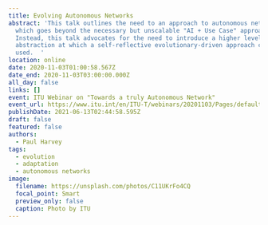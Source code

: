 ```yaml
---
title: Evolving Autonomous Networks
abstract: 'This talk outlines the need to an approach to autonomous networks
  which goes beyond the necessary but unscalable "AI + Use Case" approach.
  Instead, this talk advocates for the need to introduce a higher level of
  abstraction at which a self-reflective evolutionary-driven approach can be
  used.  '
location: online
date: 2020-11-03T01:00:58.567Z
date_end: 2020-11-03T03:00:00.000Z
all_day: false
links: []
event: ITU Webinar on "Towards a truly Autonomous Network"
event_url: https://www.itu.int/en/ITU-T/webinars/20201103/Pages/default.aspx
publishDate: 2021-06-13T02:44:58.595Z
draft: false
featured: false
authors:
  - Paul Harvey
tags:
  - evolution
  - adaptation
  - autonomous networks
image:
  filename: https://unsplash.com/photos/C11UKrFo4CQ
  focal_point: Smart
  preview_only: false
  caption: Photo by ITU
---
```

